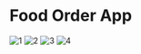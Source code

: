 # Food Order App





![1](https://user-images.githubusercontent.com/65672919/193191196-0bf32297-6b87-40c1-88d7-ff3cb15cfe75.png)
![2](https://user-images.githubusercontent.com/65672919/193191208-6736aaac-cb3e-4938-823b-67ddd4a53de8.png)
![3](https://user-images.githubusercontent.com/65672919/193191221-042bba39-3575-469f-998c-e16dc5d74b44.png)
![4](https://user-images.githubusercontent.com/65672919/193191226-5f6accf1-d79f-4b29-b084-bfa5981c388e.png)
